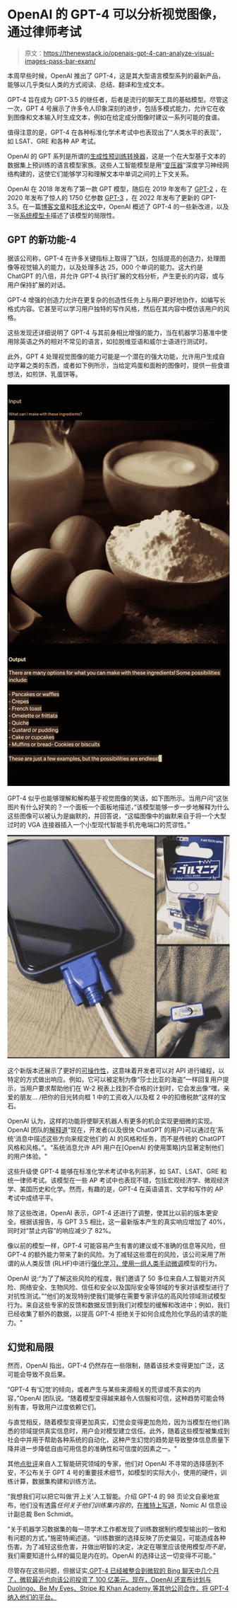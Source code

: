 # OpenAI 的 GPT-4 可以分析视觉图像，通过律师考试

> 原文：<https://thenewstack.io/openais-gpt-4-can-analyze-visual-images-pass-bar-exam/>

本周早些时候，OpenAI 推出了 GPT-4，这是其大型语言模型系列的最新产品，能够以几乎类似人类的方式阅读、总结、翻译和生成文本。

GPT-4 旨在成为 GPT-3.5 的继任者，后者是流行的聊天工具的基础模型。尽管这一次，GPT 4 号展示了许多令人印象深刻的进步，包括多模式能力，允许它在收到图像和文本输入时生成文本，例如在给定成分图像时建议一系列可能的食谱。

值得注意的是，GPT-4 在各种标准化学术考试中也表现出了“人类水平的表现”，如 LSAT、GRE 和各种 AP 考试。

OpenAI 的 GPT 系列是所谓的[生成性预训练转换器](https://en.wikipedia.org/wiki/Generative_pre-trained_transformer)，这是一个在大型基于文本的数据集上预训练的语言模型家族。这些人工智能模型是用“[变压器](https://towardsdatascience.com/transformers-141e32e69591)”深度学习神经网络构建的，这使它们能够学习和理解文本中单词之间的上下文关系。

OpenAI 在 2018 年发布了第一款 GPT 模型，随后在 2019 年发布了 [GPT-2](https://thenewstack.io/can-we-teach-an-ai-to-play-dungeons-and-dragons/) ，在 2020 年发布了惊人的 1750 亿参数 [GPT-3](https://thenewstack.io/openais-gpt-3-makes-big-leap-forward-for-natural-language-processing/) ，在 2022 年发布了更新的 GPT-3.5。在一篇[博客文章](https://openai.com/research/gpt-4)和[技术论文](https://cdn.openai.com/papers/gpt-4.pdf)中，OpenAI 概述了 GPT-4 的一些新改进，以及一张[系统模型卡](https://cdn.openai.com/papers/gpt-4-system-card.pdf)描述了该模型的局限性。

## GPT 的新功能-4

据该公司称，GPT-4 在许多关键指标上取得了飞跃，包括提高的创造力，处理图像等视觉输入的能力，以及处理多达 25，000 个单词的能力。这大约是 ChatGPT 的八倍，并允许 GPT-4 执行扩展的文档分析，产生更长的内容，或与用户保持扩展的对话。

GPT-4 增强的创造力允许在更复杂的创造性任务上与用户更好地协作，如编写长格式内容。它甚至可以学习用户独特的写作风格，然后在其内容中模仿该用户的风格。

这些发现还详细说明了 GPT-4 与其前身相比增强的能力，当在机器学习基准中使用除英语之外的相对不常见的语言，如拉脱维亚语和威尔士语进行测试时。

此外，GPT 4 处理视觉图像的能力可能是一个潜在的强大功能，允许用户生成自动字幕之类的东西，或者如下例所示，当给定鸡蛋和面粉的图像时，提供一些食谱想法，如煎饼、乳蛋饼等。

![](img/3ef02739e067ca91ce856fa7b3baba45.png)

GPT-4 似乎也能够理解和解构基于视觉图像的笑话，如下图所示。当用户问“这张图片有什么好笑的？一个面板一个面板地描述，”该模型能够一步一步地解释为什么这些图像可以被认为是幽默的，并回答说，“这幅图像中的幽默来自于将一个大型过时的 VGA 连接器插入一个小型现代智能手机充电端口的荒谬性。”

![](img/9bed93962c0f757afa7f409f400d9896.png)

这个新版本还展示了更好的[可操作性](https://ali-design.github.io/gan_steerability/)，这意味着开发者可以对 API 进行编程，以特定的方式做出响应。例如，它可以被定制为像“莎士比亚的海盗”一样回复用户提示，当用户要求帮助他们在 W-2 税表上找到不合格的计划时，它会发出像“嘿，亲爱的朋友… /把你的目光转向框 1 中的工资收入/以及框 2 中的扣缴税款”这样的宝石。

OpenAI 认为，这样的功能将使聊天机器人有更多的机会实现更细微的实现。OpenAI 团队的[解释道](https://openai.com/research/gpt-4)“现在，开发者(以及很快 ChatGPT 的用户)可以通过在‘系统’消息中描述这些方向来规定他们的 AI 的风格和任务，而不是传统的 ChatGPT 风格和风格。”。“系统消息允许 API 用户在[OpenAI 的使用策略]内显著定制他们的用户体验。"

这些升级使 GPT-4 能够在标准化学术考试中名列前茅，如 SAT、LSAT、GRE 和统一律师考试。该模型在一些 AP 考试中也表现不错，包括宏观经济学、微观经济学、美国历史和化学。然而，有趣的是，GPT-4 在英语语言、文学和写作的 AP 考试中成绩平平。

除了这些改进，OpenAI 表示，GPT-4 还进行了调整，使其比以前的版本更安全。根据该报告，与 GPT 3.5 相比，这一最新版本产生的真实响应增加了 40%，同时对“禁止内容”的响应减少了 82%。

像以前的模型一样，GPT-4 可能容易产生有害的建议或不准确的信息等风险，但 GPT-4 的额外能力带来了新的风险。为了减轻这些潜在的风险，该公司采用了所谓的从人类反馈 (RLHF)中进行[强化学习，使用一组人类](https://bdtechtalks.com/2023/01/16/what-is-rlhf/)[手动微调](https://time.com/6247678/openai-chatgpt-kenya-workers/)模型的行为。

OpenAI 说:“为了了解这些风险的程度，我们邀请了 50 多位来自人工智能对齐风险、网络安全、生物风险、信任和安全以及国际安全等领域的专家对该模型进行了对抗性测试。”“他们的发现特别使我们能够在需要专家评估的高风险领域测试模型行为。来自这些专家的反馈和数据反馈到我们对模型的缓解和改进中；例如，我们已经收集了额外的数据，以提高 GPT-4 拒绝关于如何合成危险化学品的请求的能力。"

## 幻觉和局限

然而，OpenAI 指出，GPT-4 仍然存在一些限制，随着该技术变得更加广泛，这可能会导致不良后果。

“GPT-4 有‘幻觉’的倾向，或者产生与某些来源相关的荒谬或不真实的内容，”OpenAI 团队说。“随着模型变得越来越令人信服和可信，这种趋势可能会特别有害，导致用户过度依赖它们。

与直觉相反，随着模型变得更加真实，幻觉会变得更加危险，因为当模型在他们熟悉的领域提供真实信息时，用户会对模型建立信任。此外，随着这些模型被集成到社会中并用于帮助各种系统的自动化，这种产生幻觉的趋势是导致整体信息质量下降并进一步降低自由可用信息的准确性和可信度的因素之一。"

其他[点批评](https://venturebeat.com/ai/lightning-ai-ceo-slams-openais-gpt-4-paper-as-masquerading-as-research/)来自人工智能研究领域的专家，他们对 OpenAI 不寻常的选择感到不安，不公布关于 GPT 4 号的重要技术细节，如模型的实际大小，使用的硬件，训练计算，数据集构建和训练方法。

“我想我们可以把它叫做‘开上关’人工智能。介绍 GPT-4 的 98 页论文自豪地宣布，他们没有透露*任何关于他们训练集内容的*，[在推特上写道](https://twitter.com/benmschmidt/status/1635692487258800128)，Nomic AI 信息设计副总裁 Ben Schmidt。

“关于机器学习数据集的每一项学术工作都发现了训练数据制约模型输出的一致和有问题的方式，”施密特阐述道。“训练数据的选择反映了历史偏见，可能造成各种伤害。为了减轻这些危害，并做出明智的决定，决定在哪里应该使用模型*而不是*，我们需要知道什么样的偏见是内在的。OpenAI 的选择让这一切变得不可能。”

尽管存在这些问题，但据证实,[GPT-4 已经被整合到微软的 Bing 聊天中几个月了，微软最近也向该公司投资了 100 亿美元。现在，OpenAI 还宣布计划与 Duolingo、Be My Eyes、Stripe 和 Khan Academy 等其他公司合作，将 GPT-4 纳入他们的平台。](https://blogs.bing.com/search/march_2023/Confirmed-the-new-Bing-runs-on-OpenAI%E2%80%99s-GPT-4)

<svg xmlns:xlink="http://www.w3.org/1999/xlink" viewBox="0 0 68 31" version="1.1"><title>Group</title> <desc>Created with Sketch.</desc></svg>